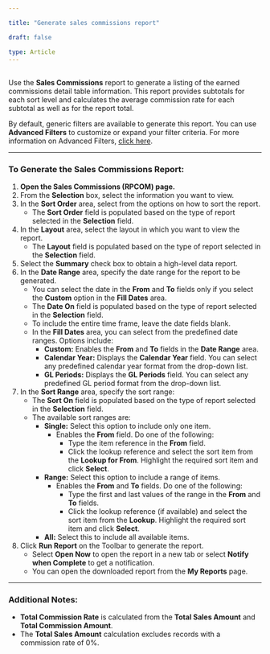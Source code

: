 ```yaml
---

title: "Generate sales commissions report"   

draft: false 

type: Article
---
```

## 

Use the **Sales Commissions** report to generate a listing of the earned commissions detail table information. This report provides subtotals for each sort level and calculates the average commission rate for each subtotal as well as for the report total.

By default, generic filters are available to generate this report. You can use **Advanced Filters** to customize or expand your filter criteria. For more information on Advanced Filters, [click here](#).

---

### To Generate the Sales Commissions Report:

1. **Open the Sales Commissions (RPCOM) page.**  
2. From the **Selection** box, select the information you want to view.  
3. In the **Sort Order** area, select from the options on how to sort the report.  
   - The **Sort Order** field is populated based on the type of report selected in the **Selection** field.  
4. In the **Layout** area, select the layout in which you want to view the report.  
   - The **Layout** field is populated based on the type of report selected in the **Selection** field.  
5. Select the **Summary** check box to obtain a high-level data report.  
6. In the **Date Range** area, specify the date range for the report to be generated.  
   - You can select the date in the **From** and **To** fields only if you select the **Custom** option in the **Fill Dates** area.  
   - The **Date On** field is populated based on the type of report selected in the **Selection** field.  
   - To include the entire time frame, leave the date fields blank.  
   - In the **Fill Dates** area, you can select from the predefined date ranges. Options include:  
     - **Custom:** Enables the **From** and **To** fields in the **Date Range** area.  
     - **Calendar Year:** Displays the **Calendar Year** field. You can select any predefined calendar year format from the drop-down list.  
     - **GL Periods:** Displays the **GL Periods** field. You can select any predefined GL period format from the drop-down list.  
7. In the **Sort Range** area, specify the sort range:  
   - The **Sort On** field is populated based on the type of report selected in the **Selection** field.  
   - The available sort ranges are:  
     - **Single:** Select this option to include only one item.  
       - Enables the **From** field. Do one of the following:  
         - Type the item reference in the **From** field.  
         - Click the lookup reference and select the sort item from the **Lookup for From**. Highlight the required sort item and click **Select**.  
     - **Range:** Select this option to include a range of items.  
       - Enables the **From** and **To** fields. Do one of the following:  
         - Type the first and last values of the range in the **From** and **To** fields.  
         - Click the lookup reference (if available) and select the sort item from the **Lookup**. Highlight the required sort item and click **Select**.  
     - **All:** Select this to include all available items.  
8. Click **Run Report** on the Toolbar to generate the report.  
   - Select **Open Now** to open the report in a new tab or select **Notify when Complete** to get a notification.  
   - You can open the downloaded report from the **My Reports** page.  

---

### Additional Notes:
- **Total Commission Rate** is calculated from the **Total Sales Amount** and **Total Commission Amount**.  
- The **Total Sales Amount** calculation excludes records with a commission rate of 0%.  
